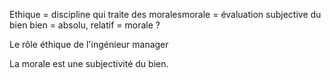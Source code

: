 

Ethique = discipline qui traite des moralesmorale = évaluation subjective du bien
bien = absolu, relatif = morale ? 

Le rôle éthique de l'ingénieur manager


La morale est une subjectivité du bien.
